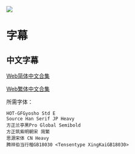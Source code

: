 ![](momo.png)

# 字幕

## 中文字幕

[Web简体中文合集](https://github.com/Nekomoekissaten-SUB/Nekomoekissaten-poi-Subs/raw/master/Tsugumomo_S2/Tsugumomo_S2_Web_CHS.7z)

[Web繁体中文合集](https://github.com/Nekomoekissaten-SUB/Nekomoekissaten-poi-Subs/raw/master/Tsugumomo_S2/Tsugumomo_S2_Web_CHT.7z)

所需字体：
```
HOT-GFGyosho Std E
Source Han Serif JP Heavy
方正兰亭黑Pro Global Semibold
方正筑紫明朝宋 简繁
思源宋体 CN Heavy
腾祥伯当行楷GB18030 <Tensentype XingKaiGB18030>
```
